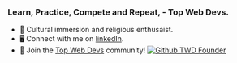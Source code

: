 ### Learn, Practice, Compete and Repeat, - Top Web Devs.
- 🌱 Cultural immersion and religious enthusaist.
- 🖥️ Connect with me on [linkedIn][4].
- 🚀 Join the [Top Web Devs][6] community!
[![Github TWD Founder](https://github.com/user-attachments/assets/2459844c-8e18-4d94-a4a2-10e7f9c1e256)][6]


[1]: <https://github.com/TISHARP?tab=repositories>
[2]: <https://data.typeracer.com/pit/profile?user=bevigilantheiscomingback>
[3]: <https://leetcode.com/u/sharpdevtrev/>
[4]: <https://www.linkedin.com/in/trevor-sharp-dev/>
[5]: <https://sharptrev.dev/>
[6]: <https://www.topwebdevs.com/>
